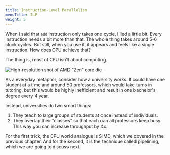 ```yaml
---
title: Instruction-Level Parallelism
menuTitle: ILP
weight: 5
---
```


When I said that `add` instruction only takes one cycle, I lied a little bit. Every instruction needs a bit more than that. The whole thing takes around 5-6 clock cycles. But still, when you use it, it appears and feels like a single instruction. How does CPU achieve that?

The thing is, most of CPU isn't about computing.

![High-resolution shot of AMD "Zen" core die](https://abload.de/img/5017e5_727ef30243c547j9kue.jpg)

As a everyday metaphor, consider how a university works. It could have one student at a time and around 50 professors, which would take turns in tutoring, but this would be highly inefficient and result in one bachelor's degree every 4 year.

Instead, universities do two smart things:

1. They teach to large groups of students at once instead of individuals.
2. They overlap their "classes" so that each can all professors keep busy. This way you can increase throughput by 4x.

For the first trick, the CPU world analogue is SIMD, which we covered in the previous chapter. And for the second, it is the technique called pipelining, which we are going to discuss next.

